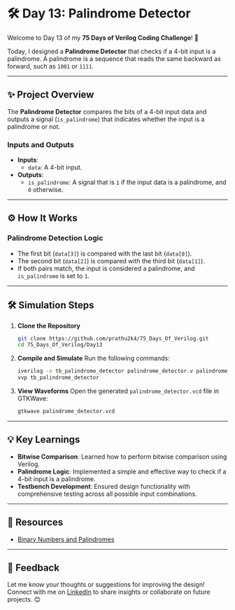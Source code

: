 # 🛠️ Day 13: Palindrome Detector

Welcome to Day 13 of my **75 Days of Verilog Coding Challenge**! 🎉

Today, I designed a **Palindrome Detector** that checks if a 4-bit input is a palindrome. A palindrome is a sequence that reads the same backward as forward, such as `1001` or `1111`.

---

## ✨ Project Overview

The **Palindrome Detector** compares the bits of a 4-bit input data and outputs a signal (`is_palindrome`) that indicates whether the input is a palindrome or not.

### **Inputs and Outputs**
- **Inputs**:
  - `data`: A 4-bit input.
- **Outputs**:
  - `is_palindrome`: A signal that is `1` if the input data is a palindrome, and `0` otherwise.

---

## ⚙️ How It Works

### **Palindrome Detection Logic**
- The first bit (`data[3]`) is compared with the last bit (`data[0]`).
- The second bit (`data[2]`) is compared with the third bit (`data[1]`).
- If both pairs match, the input is considered a palindrome, and `is_palindrome` is set to `1`.

---

## 🛠️ Simulation Steps

1. **Clone the Repository**
   ```bash
   git clone https://github.com/prathu2k4/75_Days_Of_Verilog.git
   cd 75_Days_Of_Verilog/Day13
   ```

2. **Compile and Simulate**
   Run the following commands:
   ```bash
   iverilog -o tb_palindrome_detector palindrome_detector.v palindrome_detector_tb.v
   vvp tb_palindrome_detector
   ```

3. **View Waveforms**
   Open the generated `palindrome_detector.vcd` file in GTKWave:
   ```bash
   gtkwave palindrome_detector.vcd
   ```

---

## 💡 Key Learnings

- **Bitwise Comparison**: Learned how to perform bitwise comparison using Verilog.
- **Palindrome Logic**: Implemented a simple and effective way to check if a 4-bit input is a palindrome.
- **Testbench Development**: Ensured design functionality with comprehensive testing across all possible input combinations.

---

## 🔗 Resources

- [Binary Numbers and Palindromes](https://en.wikipedia.org/wiki/Palindrome)

---

## 🤝 Feedback

Let me know your thoughts or suggestions for improving the design! Connect with me on [LinkedIn](https://www.linkedin.com/in/pratham-jainvs) to share insights or collaborate on future projects. 😊
